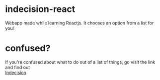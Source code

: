 # indecision-react
Webapp made while learning Reactjs. It chooses an option from a list for you!

# confused?
If you're confused about what to do out of a list of things, go visit the link and find out  
[Indecision](https://siddharthborderwala.github.io/indecision-react/)
